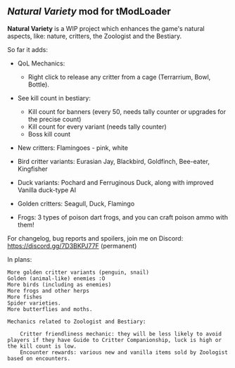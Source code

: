 
## _Natural Variety_ mod for tModLoader

__Natural Variety__ is a WIP project which enhances the game's natural aspects, like: nature, critters, the Zoologist and the Bestiary.

So far it adds:
- QoL Mechanics: 
  - Right click to release any critter from a cage (Terrarrium, Bowl, Bottle). 
- See kill count in bestiary: 
  - Kill count for banners (every 50, needs tally counter or upgrades for the precise count)
  - Kill count for every variant (needs tally counter)
  - Boss kill count 
	 
- New critters: Flamingoes - pink, white 
- Bird critter variants: Eurasian Jay, Blackbird, Goldfinch, Bee-eater, Kingfisher
- Duck variants: Pochard and Ferruginous Duck, along with improved Vanilla duck-type AI  
- Golden critters: Seagull, Duck, Flamingo
- Frogs: 3 types of poison dart frogs, and you can craft poison ammo with them! 

For changelog, bug reports and spoilers, join me on Discord: https://discord.gg/7D3BKPJ77F (permanent)

In plans:

    More golden critter variants (penguin, snail)
    Golden (animal-like) enemies :O
    More birds (including as enemies)
    More frogs and other herps
	More fishes
    Spider varieties.
    More butterflies and moths.

	Mechanics related to Zoologist and Bestiary: 

        Critter friendliness mechanic: they will be less likely to avoid players if they have Guide to Critter Companionship, luck is high or the kill count is low.  
        Encounter rewards: various new and vanilla items sold by Zoologist based on encounters. 
	
 

	